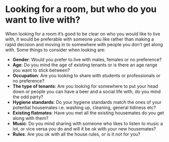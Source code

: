 Looking for a room, but who do you want to live with?
=====================================================
When looking for a room it’s good to be clear on who you would like to live
with, it would be preferable with someone you like rather than making a rapid
decision and moving in to somewhere with people you don’t get along with. Some
things to consider when looking are:


* **Gender**: Would you prefer to live with males, females or no preference?
* **Age**: Do you mind the age of existing tenants or is there an age range you want to stick between?
* **Occupation**: Are you looking to share with students or professionals or no preference?
* **The type of tenants**: Are you looking for somewhere to put your head down or people you can have a beer and a social life with, do you mind the odd party?
* **Hygiene standards**: Do your hygiene standards match the ones of your potential housemates i.e. washing up, cleaning, general tidiness etc?
* **Existing flatmates**: Have you met all the existing housemates do you get along with them?
* **Music**: Do you mind sharing with someone who likes to listen to music a lot, or vice versa you do and will it be ok with your new housemates?
* **Rules**: Are you ok with all the house rules, or is it not for you?

